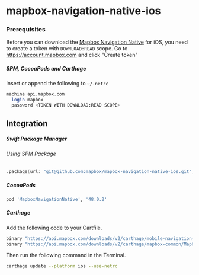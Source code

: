 # mapbox-navigation-native-ios

### Prerequisites

Before you can download the [Mapbox Navigation Native](https://github.com/mapbox/mapbox-navigation-native) for iOS, you need to create a token with `DOWNLOAD:READ` scope.
Go to https://account.mapbox.com and click "Create token"

##### SPM, CocoaPods and Carthage
Insert or append the following to `~/.netrc`

```bash
machine api.mapbox.com
  login mapbox
  password <TOKEN WITH DOWNLOAD:READ SCOPE>
```

## Integration

##### Swift Package Manager

###### Using SPM Package

```swift
.package(url: "git@github.com:mapbox/mapbox-navigation-native-ios.git", from: "48.0.2"),
```

##### CocoaPods

```ruby
pod 'MapboxNavigationNative', '48.0.2'
```

##### Carthage

Add the following code to your Cartfile.

```bash
binary "https://api.mapbox.com/downloads/v2/carthage/mobile-navigation-native/MapboxNavigationNative.json" == 48.0.2
binary "https://api.mapbox.com/downloads/v2/carthage/mapbox-common/MapboxCommon-ios.json" == 11.0.1
```

Then run the following command in the Terminal.
```bash
carthage update --platform ios --use-netrc
```
